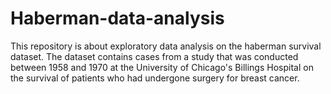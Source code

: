 # Haberman-data-analysis
This repository is about exploratory data analysis on the haberman survival dataset. The dataset contains cases from a study that was conducted between 1958 and 1970 at the University of Chicago's Billings Hospital on the survival of patients who had undergone surgery for breast cancer.
